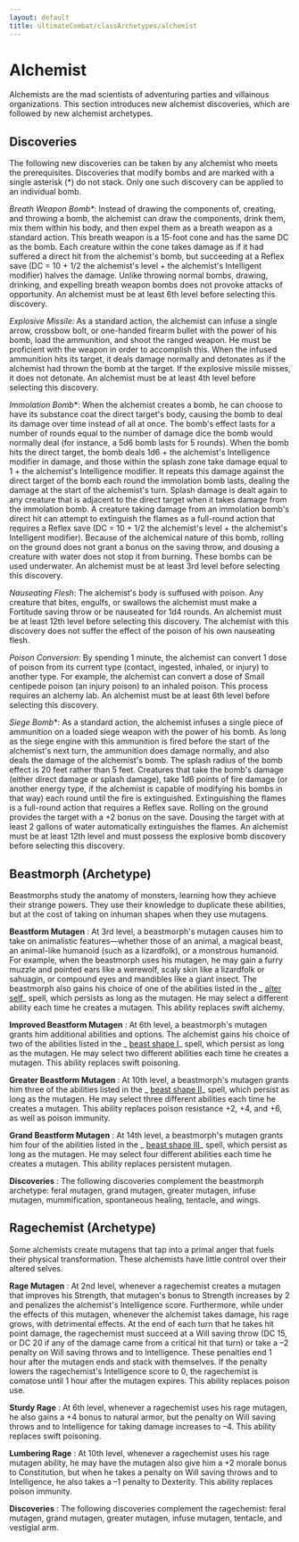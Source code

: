```yaml
---
layout: default
title: ultimateCombat/classArchetypes/alchemist
---
```

# Alchemist

Alchemists are the mad scientists of adventuring parties and villainous organizations. This section introduces new alchemist discoveries, which are followed by new alchemist archetypes.

## Discoveries

The following new discoveries can be taken by any alchemist who meets the prerequisites. Discoveries that modify bombs and are marked with a single asterisk (\*) do not stack. Only one such discovery can be applied to an individual bomb.

_Breath Weapon Bomb\*_: Instead of drawing the components of, creating, and throwing a bomb, the alchemist can draw the components, drink them, mix them within his body, and then expel them as a breath weapon as a standard action. This breath weapon is a 15-foot cone and has the same DC as the bomb. Each creature within the cone takes damage as if it had suffered a direct hit from the alchemist's bomb, but succeeding at a Reflex save (DC = 10 + 1/2 the alchemist's level + the alchemist's Intelligent modifier) halves the damage. Unlike throwing normal bombs, drawing, drinking, and expelling breath weapon bombs does not provoke attacks of opportunity. An alchemist must be at least 6th level before selecting this discovery.

_Explosive Missile:_ As a standard action, the alchemist can infuse a single arrow, crossbow bolt, or one-handed firearm bullet with the power of his bomb, load the ammunition, and shoot the ranged weapon. He must be proficient with the weapon in order to accomplish this. When the infused ammunition hits its target, it deals damage normally and detonates as if the alchemist had thrown the bomb at the target. If the explosive missile misses, it does not detonate. An alchemist must be at least 4th level before selecting this discovery.

_Immolation Bomb_\*: When the alchemist creates a bomb, he can choose to have its substance coat the direct target's body, causing the bomb to deal its damage over time instead of all at once. The bomb's effect lasts for a number of rounds equal to the number of damage dice the bomb would normally deal (for instance, a 5d6 bomb lasts for 5 rounds). When the bomb hits the direct target, the bomb deals 1d6 + the alchemist's Intelligence modifier in damage, and those within the splash zone take damage equal to 1 + the alchemist's Intelligence modifier. It repeats this damage against the direct target of the bomb each round the immolation bomb lasts, dealing the damage at the start of the alchemist's turn. Splash damage is dealt again to any creature that is adjacent to the direct target when it takes damage from the immolation bomb. A creature taking damage from an immolation bomb's direct hit can attempt to extinguish the flames as a full-round action that requires a Reflex save (DC = 10 + 1/2 the alchemist's level + the alchemist's Intelligent modifier). Because of the alchemical nature of this bomb, rolling on the ground does not grant a bonus on the saving throw, and dousing a creature with water does not stop it from burning. These bombs can be used underwater. An alchemist must be at least 3rd level before selecting this discovery.

_Nauseating Flesh_: The alchemist's body is suffused with poison. Any creature that bites, engulfs, or swallows the alchemist must make a Fortitude saving throw or be nauseated for 1d4 rounds. An alchemist must be at least 12th level before selecting this discovery. The alchemist with this discovery does not suffer the effect of the poison of his own nauseating flesh.

_Poison Conversion_: By spending 1 minute, the alchemist can convert 1 dose of poison from its current type (contact, ingested, inhaled, or injury) to another type. For example, the alchemist can convert a dose of Small centipede poison (an injury poison) to an inhaled poison. This process requires an alchemy lab. An alchemist must be at least 6th level before selecting this discovery.

_Siege Bomb_\*: As a standard action, the alchemist infuses a single piece of ammunition on a loaded siege weapon with the power of his bomb. As long as the siege engine with this ammunition is fired before the start of the alchemist's next turn, the ammunition does damage normally, and also deals the damage of the alchemist's bomb. The splash radius of the bomb effect is 20 feet rather than 5 feet. Creatures that take the bomb's damage (either direct damage or splash damage), take 1d6 points of fire damage (or another energy type, if the alchemist is capable of modifying his bombs in that way) each round until the fire is extinguished. Extinguishing the flames is a full-round action that requires a Reflex save. Rolling on the ground provides the target with a +2 bonus on the save. Dousing the target with at least 2 gallons of water automatically extinguishes the flames. An alchemist must be at least 12th level and must possess the explosive bomb discovery before selecting this discovery.

## Beastmorph (Archetype)

Beastmorphs study the anatomy of monsters, learning how they achieve their strange powers. They use their knowledge to duplicate these abilities, but at the cost of taking on inhuman shapes when they use mutagens.

**Beastform Mutagen** : At 3rd level, a beastmorph's mutagen causes him to take on animalistic features—whether those of an animal, a magical beast, an animal-like humanoid (such as a lizardfolk), or a monstrous humanoid. For example, when the beastmorph uses his mutagen, he may gain a furry muzzle and pointed ears like a werewolf, scaly skin like a lizardfolk or sahuagin, or compound eyes and mandibles like a giant insect. The beastmorph also gains his choice of one of the abilities listed in the _ [alter self](spells/alterSelf#_alter-self)_ spell, which persists as long as the mutagen. He may select a different ability each time he creates a mutagen. This ability replaces swift alchemy.

**Improved Beastform Mutagen** : At 6th level, a beastmorph's mutagen grants him additional abilities and options. The alchemist gains his choice of two of the abilities listed in the _ [beast shape I](spells/beastShape#_beast-shape-i)_ spell, which persist as long as the mutagen. He may select two different abilities each time he creates a mutagen. This ability replaces swift poisoning.

**Greater Beastform Mutagen** : At 10th level, a beastmorph's mutagen grants him three of the abilities listed in the _ [beast shape II](spells/beastShape#_beast-shape-ii)_ spell, which persist as long as the mutagen. He may select three different abilities each time he creates a mutagen. This ability replaces poison resistance +2, +4, and +6, as well as poison immunity.

**Grand Beastform Mutagen** : At 14th level, a beastmorph's mutagen grants him four of the abilities listed in the _ [beast shape III](spells/beastShape#_beast-shape-iii)_ spell, which persist as long as the mutagen. He may select four different abilities each time he creates a mutagen. This ability replaces persistent mutagen.

**Discoveries** : The following discoveries complement the beastmorph archetype: feral mutagen, grand mutagen, greater mutagen, infuse mutagen, mummification, spontaneous healing, tentacle, and wings.

## Ragechemist (Archetype)

Some alchemists create mutagens that tap into a primal anger that fuels their physical transformation. These alchemists have little control over their altered selves.

**Rage Mutagen** : At 2nd level, whenever a ragechemist creates a mutagen that improves his Strength, that mutagen's bonus to Strength increases by 2 and penalizes the alchemist's Intelligence score. Furthermore, while under the effects of this mutagen, whenever the alchemist takes damage, his rage grows, with detrimental effects. At the end of each turn that he takes hit point damage, the ragechemist must succeed at a Will saving throw (DC 15, or DC 20 if any of the damage came from a critical hit that turn) or take a –2 penalty on Will saving throws and to Intelligence. These penalties end 1 hour after the mutagen ends and stack with themselves. If the penalty lowers the ragechemist's Intelligence score to 0, the ragechemist is comatose until 1 hour after the mutagen expires. This ability replaces poison use.

**Sturdy Rage** : At 6th level, whenever a ragechemist uses his rage mutagen, he also gains a +4 bonus to natural armor, but the penalty on Will saving throws and to Intelligence for taking damage increases to –4. This ability replaces swift poisoning.

**Lumbering Rage** : At 10th level, whenever a ragechemist uses his rage mutagen ability, he may have the mutagen also give him a +2 morale bonus to Constitution, but when he takes a penalty on Will saving throws and to Intelligence, he also takes a –1 penalty to Dexterity. This ability replaces poison immunity.

**Discoveries** : The following discoveries complement the ragechemist: feral mutagen, grand mutagen, greater mutagen, infuse mutagen, tentacle, and vestigial arm.

